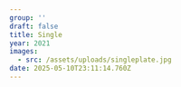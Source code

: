 ```yaml
---
group: ''
draft: false
title: Single
year: 2021
images:
  - src: /assets/uploads/singleplate.jpg
date: 2025-05-10T23:11:14.760Z
---
```


